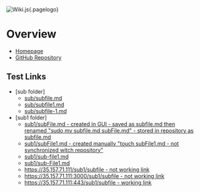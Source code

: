 <!-- TITLE: Home -->
<!-- SUBTITLE: A quick summary of Home -->

![Wiki.js](/uploads/logo.png "Logo"){.pagelogo}
# Overview
- [Homepage](https://35.157.71.111/home)
- [GitHub Repository](https://github.com/leszekszczepanski/wiki_js)

## Test Links
- [sub folder]
	- [sub/subfile.md](/sub/subfile)
	- [sub/subfile1.md](/sub/subfile1)
	- [sub/subfile-1.md](/sub/subfile-1)
- [sub1 folder]
	- [sub1/subFile.md - created in GUI - saved as subfile.md then renamed "sudo mv subfile.md subFile.md" - stored in repository as subfile.md](/sub1/subFile)
	- [sub1/subFile1.md - created manually "touch subFile1.md - not synchronized witch repository"](/sub1/subFile1)
	- [sub1/sub-file1.md](/sub1/sub-file1)
	- [sub1/sub-File1.md](/sub1/sub-File1)
	- [https://35.157.71.111/sub1/subfile - not working link](https://35.157.71.111/sub1/subfile)
	- [https://35.157.71.111:3000/sub1/subfile - not working link](https://35.157.71.111:3000/sub1/subfile)
	- [https://35.157.71.111:443/sub1/subfile - working link](https://35.157.71.111:443/sub1/subfile)
